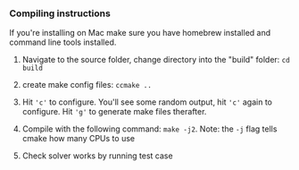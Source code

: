 ### Compiling instructions ###

If you're installing on Mac make sure you have homebrew installed and command line tools installed.


1. Navigate to the source folder, change directory into the "build" folder: `cd build`

2. create make config files: `ccmake ..`

3. Hit `'c'` to configure. You'll see some random output, hit `'c'` again to configure. Hit `'g'` to generate make files therafter. 

4. Compile with the following command: `make -j2`. Note: the `-j` flag tells cmake how many CPUs to use

5. Check solver works by running test case